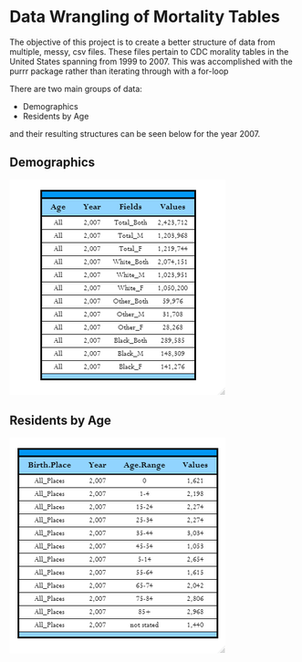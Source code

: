 # Data Wrangling of Mortality Tables

The objective of this project is to create a better structure of data from multiple, messy, csv files.
These files pertain to CDC morality tables in the United States spanning from 1999 to 2007. This was accomplished with the purrr package rather than iterating through with a for-loop

There are two main groups of data:

* Demographics
* Residents by Age

and their resulting structures can be seen below for the year 2007.

## Demographics

![](static-files/dem.png)

## Residents by Age

![](static-files/res.png)

